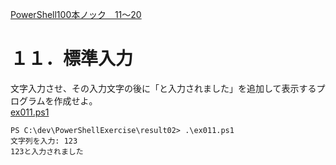 [PowerShell100本ノック　11～20](https://note.com/mahalo_/n/n7d0986e9eca3)   

# １１．標準入力
文字入力させ、その入力文字の後に「と入力されました」を追加して表示するプログラムを作成せよ。  
[ex011.ps1](ex011.ps1)
```
PS C:\dev\PowerShellExercise\result02> .\ex011.ps1
文字列を入力: 123
123と入力されました
```